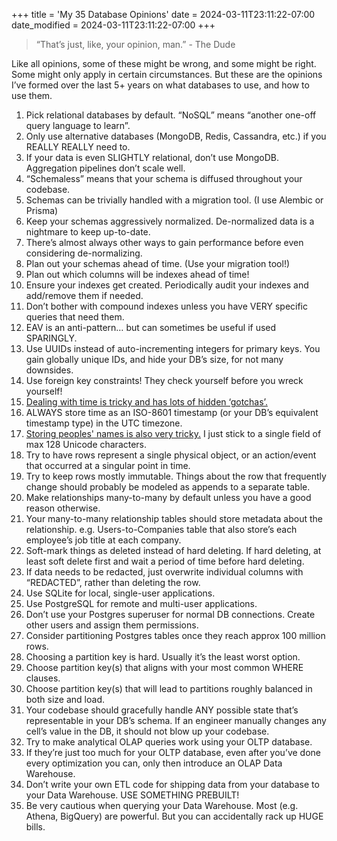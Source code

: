 +++
title = 'My 35 Database Opinions'
date = 2024-03-11T23:11:22-07:00
date_modified = 2024-03-11T23:11:22-07:00
+++

> “That’s just, like, your opinion, man.” - The Dude

Like all opinions, some of these might be wrong, and some might be right. Some might only apply in certain circumstances. But these are the opinions I’ve formed over the last 5+ years on what databases to use, and how to use them.

1. Pick relational databases by default. “NoSQL” means “another one-off query language to learn”.
2. Only use alternative databases (MongoDB, Redis, Cassandra, etc.) if you REALLY REALLY need to.
3. If your data is even SLIGHTLY relational, don’t use MongoDB. Aggregation pipelines don’t scale well.
4. “Schemaless” means that your schema is diffused throughout your codebase.
5. Schemas can be trivially handled with a migration tool. (I use Alembic or Prisma)
6. Keep your schemas aggressively normalized. De-normalized data is a nightmare to keep up-to-date.
7. There’s almost always other ways to gain performance before even considering de-normalizing.
8. Plan out your schemas ahead of time. (Use your migration tool!)
9. Plan out which columns will be indexes ahead of time!
10. Ensure your indexes get created. Periodically audit your indexes and add/remove them if needed.
11. Don’t bother with compound indexes unless you have VERY specific queries that need them.
12. EAV is an anti-pattern… but can sometimes be useful if used SPARINGLY.
13. Use UUIDs instead of auto-incrementing integers for primary keys. You gain globally unique IDs, and hide your DB’s size, for not many downsides.
14. Use foreign key constraints! They check yourself before you wreck yourself!
15. [Dealing with time is tricky and has lots of hidden ‘gotchas’.](https://gist.github.com/timvisee/fcda9bbdff88d45cc9061606b4b923ca)
16. ALWAYS store time as an ISO-8601 timestamp (or your DB’s equivalent timestamp type) in the UTC timezone.
17. [Storing peoples' names is also very tricky.](https://www.kalzumeus.com/2010/06/17/falsehoods-programmers-believe-about-names/) I just stick to a single field of max 128 Unicode characters.
18. Try to have rows represent a single physical object, or an action/event that occurred at a singular point in time.
19. Try to keep rows mostly immutable. Things about the row that frequently change should probably be modeled as appends to a separate table.
12. Make relationships many-to-many by default unless you have a good reason otherwise.
21. Your many-to-many relationship tables should store metadata about the relationship. e.g. Users-to-Companies table that also store’s each employee’s job title at each company.
22. Soft-mark things as deleted instead of hard deleting. If hard deleting, at least soft delete first and wait a period of time before hard deleting.
23. If data needs to be redacted, just overwrite individual columns with “REDACTED”, rather than deleting the row.
24. Use SQLite for local, single-user applications.
25. Use PostgreSQL for remote and multi-user applications.
26. Don’t use your Postgres superuser for normal DB connections. Create other users and assign them permissions.
27. Consider partitioning Postgres tables once they reach approx 100 million rows.
28. Choosing a partition key is hard. Usually it’s the least worst option.
29. Choose partition key(s) that aligns with your most common WHERE clauses.
30. Choose partition key(s) that will lead to partitions roughly balanced in both size and load.
31. Your codebase should gracefully handle ANY possible state that’s representable in your DB’s schema. If an engineer manually changes any cell’s value in the DB, it should not blow up your codebase.
32. Try to make analytical OLAP queries work using your OLTP database.
33. If they’re just too much for your OLTP database, even after you’ve done every optimization you can, only then introduce an OLAP Data Warehouse.
34. Don’t write your own ETL code for shipping data from your database to your Data Warehouse. USE SOMETHING PREBUILT!
35. Be very cautious when querying your Data Warehouse. Most (e.g. Athena, BigQuery) are powerful. But you can accidentally rack up HUGE bills.
